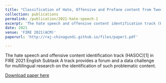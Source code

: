 ```yaml
---
title: "Classification of Hate, Offensive and Profane content from Tweets using an Ensemble of Deep Contextualized and Domain Specific Representations"
collection: publications
permalink: /publication/2021-hate-speech-1
excerpt: 'The hate speech and offensive content identification track (HASOC)[1] in FIRE 2021 English Subtask A track provides a forum and a data challenge for multilingual research on the identification of such problematic content.'
date: 2021
venue: 'FIRE 2021(ACM)'
paperurl: 'http://raj-chinagundi.github.io/files/paper1.pdf'

---
```

The hate speech and offensive content identification track
(HASOC)[1] in FIRE 2021 English Subtask A track provides a forum and a data challenge for multilingual
research on the identification of such problematic content.

[Download paper here](http://ceur-ws.org/Vol-3159/T1-48.pdf)

